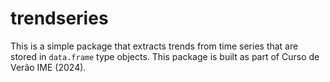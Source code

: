 # trendseries
This is a simple package that extracts trends from time series that are stored in `data.frame` type objects.
This package is built as part of Curso de Verão IME (2024).
